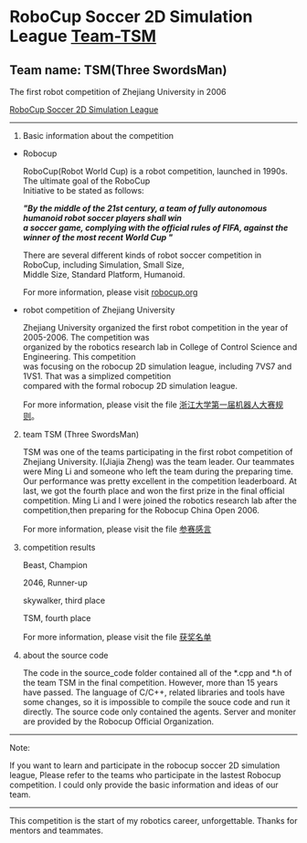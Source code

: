 # RoboCup Soccer 2D Simulation League  <u>Team-TSM</u>

## Team name: TSM(Three SwordsMan)

The first robot competition of Zhejiang University in 2006  

[RoboCup Soccer 2D Simulation League](https://rcsoccersim.github.io/)


---------

1. Basic information about the competition

  + Robocup
  
  
    RoboCup(Robot World Cup) is a robot competition, launched in 1990s. The ultimate goal of the RoboCup  
    Initiative to be stated as follows:  
    
    
    ***"By the middle of the 21st century, a team of fully autonomous humanoid robot soccer players shall win  
    a soccer game, complying with the official rules of FIFA, against the winner of the most recent World Cup "***  
    
    
    There are several different kinds of robot soccer competition in RoboCup, including Simulation, Small Size,  
    Middle Size, Standard Platform, Humanoid.
  
  
    For more information, please visit [robocup.org](https://www.robocup.org/)

  + robot competition of Zhejiang University
  
  
    Zhejiang University organized the first robot competition in the year of 2005-2006. The competition was  
    organized by the robotics research lab in College of Control Science and Engineering. This competition  
    was focusing on the robocup 2D simulation league, including 7VS7 and 1VS1. That was a simplized competition  
    compared with the formal robocup 2D simulation league.  
    
    For more information, please visit the file [浙江大学第一届机器人大赛规则](https://github.com/happinessjia/robocup2D-Team-TSM/blob/main/浙江大学第一届机器人大赛规则.doc)。

2. team TSM (Three SwordsMan)

   TSM was one of the teams participating in the first robot competition of Zhejiang University. I(Jiajia Zheng) was the team leader. Our teammates were Ming Li and someone who left the team during the preparing time. Our performance was pretty excellent in the competition leaderboard. At last, we got the fourth place and won the first prize in the final official competition. Ming Li and I were joined the robotics research lab after the competition,then preparing for the Robocup China Open 2006.
   
   For more information, please visit the file [参赛感言](https://github.com/happinessjia/robocup2D-Team-TSM/blob/main/参赛感言.txt)

3. competition results

   Beast, Champion
   
   2046, Runner-up
   
   skywalker, third place
   
   TSM, fourth place
   
   For more information, please visit the file [获奖名单](https://github.com/happinessjia/robocup2D-Team-TSM/blob/main/获奖名单.xls)

4. about the source code

   The code in the source_code folder contained all of the *.cpp and *.h of the team TSM in the final competition. However, more than 15 years have passed. The language of C/C++, related libraries and tools have some changes, so it is impossible to compile the souce code and run it directly. The source code only contained the agents. 
Server and moniter are provided by the Robocup Official Organization.
   
---------------   
Note: 
   
   If you want to learn and participate in the robocup soccer 2D simulation league, 
   Please refer to the teams who participate in the lastest Robocup competition.
   I could only provide the basic information and ideas of our team. 
   
------------

This competition is the start of my robotics career, unforgettable. Thanks for mentors and teammates.
